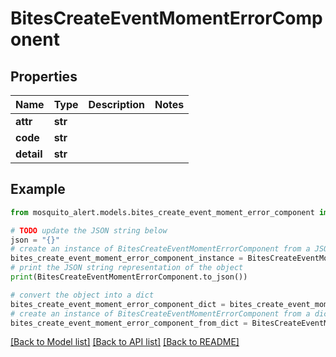 # BitesCreateEventMomentErrorComponent


## Properties

Name | Type | Description | Notes
------------ | ------------- | ------------- | -------------
**attr** | **str** |  | 
**code** | **str** |  | 
**detail** | **str** |  | 

## Example

```python
from mosquito_alert.models.bites_create_event_moment_error_component import BitesCreateEventMomentErrorComponent

# TODO update the JSON string below
json = "{}"
# create an instance of BitesCreateEventMomentErrorComponent from a JSON string
bites_create_event_moment_error_component_instance = BitesCreateEventMomentErrorComponent.from_json(json)
# print the JSON string representation of the object
print(BitesCreateEventMomentErrorComponent.to_json())

# convert the object into a dict
bites_create_event_moment_error_component_dict = bites_create_event_moment_error_component_instance.to_dict()
# create an instance of BitesCreateEventMomentErrorComponent from a dict
bites_create_event_moment_error_component_from_dict = BitesCreateEventMomentErrorComponent.from_dict(bites_create_event_moment_error_component_dict)
```
[[Back to Model list]](../README.md#documentation-for-models) [[Back to API list]](../README.md#documentation-for-api-endpoints) [[Back to README]](../README.md)


